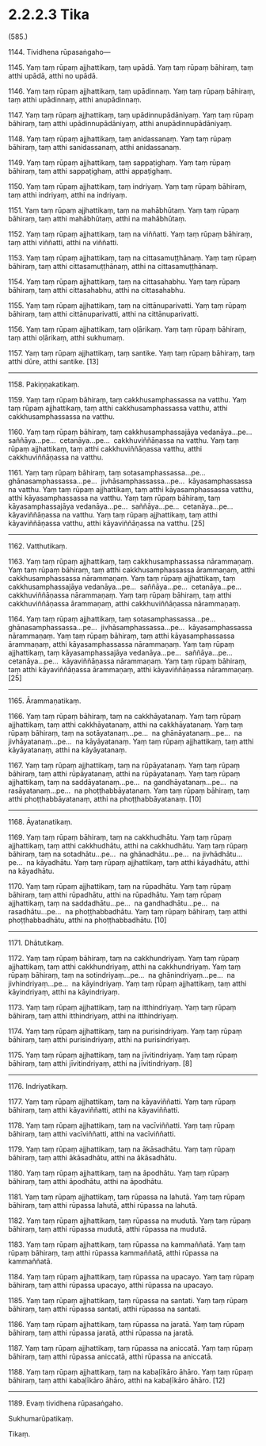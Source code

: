 

# 2.2.2.3 Tika





(585.)

1144\. Tividhena rūpasaṅgaho—

1145\. Yaṃ taṃ rūpaṃ ajjhattikaṃ, taṃ upādā. Yaṃ taṃ rūpaṃ bāhiraṃ, taṃ atthi upādā, atthi no upādā.

1146\. Yaṃ taṃ rūpaṃ ajjhattikaṃ, taṃ upādinnaṃ. Yaṃ taṃ rūpaṃ bāhiraṃ, taṃ atthi upādinnaṃ, atthi anupādinnaṃ.

1147\. Yaṃ taṃ rūpaṃ ajjhattikaṃ, taṃ upādinnupādāniyaṃ. Yaṃ taṃ rūpaṃ bāhiraṃ, taṃ atthi upādinnupādāniyaṃ, atthi anupādinnupādāniyaṃ.

1148\. Yaṃ taṃ rūpaṃ ajjhattikaṃ, taṃ anidassanaṃ. Yaṃ taṃ rūpaṃ bāhiraṃ, taṃ atthi sanidassanaṃ, atthi anidassanaṃ.

1149\. Yaṃ taṃ rūpaṃ ajjhattikaṃ, taṃ sappaṭighaṃ. Yaṃ taṃ rūpaṃ bāhiraṃ, taṃ atthi sappaṭighaṃ, atthi appaṭighaṃ.

1150\. Yaṃ taṃ rūpaṃ ajjhattikaṃ, taṃ indriyaṃ. Yaṃ taṃ rūpaṃ bāhiraṃ, taṃ atthi indriyaṃ, atthi na indriyaṃ.

1151\. Yaṃ taṃ rūpaṃ ajjhattikaṃ, taṃ na mahābhūtaṃ. Yaṃ taṃ rūpaṃ bāhiraṃ, taṃ atthi mahābhūtaṃ, atthi na mahābhūtaṃ.

1152\. Yaṃ taṃ rūpaṃ ajjhattikaṃ, taṃ na viññatti. Yaṃ taṃ rūpaṃ bāhiraṃ, taṃ atthi viññatti, atthi na viññatti.

1153\. Yaṃ taṃ rūpaṃ ajjhattikaṃ, taṃ na cittasamuṭṭhānaṃ. Yaṃ taṃ rūpaṃ bāhiraṃ, taṃ atthi cittasamuṭṭhānaṃ, atthi na cittasamuṭṭhānaṃ.

1154\. Yaṃ taṃ rūpaṃ ajjhattikaṃ, taṃ na cittasahabhu. Yaṃ taṃ rūpaṃ bāhiraṃ, taṃ atthi cittasahabhu, atthi na cittasahabhu.

1155\. Yaṃ taṃ rūpaṃ ajjhattikaṃ, taṃ na cittānuparivatti. Yaṃ taṃ rūpaṃ bāhiraṃ, taṃ atthi cittānuparivatti, atthi na cittānuparivatti.

1156\. Yaṃ taṃ rūpaṃ ajjhattikaṃ, taṃ oḷārikaṃ. Yaṃ taṃ rūpaṃ bāhiraṃ, taṃ atthi oḷārikaṃ, atthi sukhumaṃ.

1157\. Yaṃ taṃ rūpaṃ ajjhattikaṃ, taṃ santike. Yaṃ taṃ rūpaṃ bāhiraṃ, taṃ atthi dūre, atthi santike. [13]

---

1158\. Pakiṇṇakatikaṃ.



1159\. Yaṃ taṃ rūpaṃ bāhiraṃ, taṃ cakkhusamphassassa na vatthu. Yaṃ taṃ rūpaṃ ajjhattikaṃ, taṃ atthi cakkhusamphassassa vatthu, atthi cakkhusamphassassa na vatthu.

1160\. Yaṃ taṃ rūpaṃ bāhiraṃ, taṃ cakkhusamphassajāya vedanāya…pe…  saññāya…pe…  cetanāya…pe…  cakkhuviññāṇassa na vatthu. Yaṃ taṃ rūpaṃ ajjhattikaṃ, taṃ atthi cakkhuviññāṇassa vatthu, atthi cakkhuviññāṇassa na vatthu.

1161\. Yaṃ taṃ rūpaṃ bāhiraṃ, taṃ sotasamphassassa…pe…  ghānasamphassassa…pe…  jivhāsamphassassa…pe…  kāyasamphassassa na vatthu. Yaṃ taṃ rūpaṃ ajjhattikaṃ, taṃ atthi kāyasamphassassa vatthu, atthi kāyasamphassassa na vatthu. Yaṃ taṃ rūpaṃ bāhiraṃ, taṃ kāyasamphassajāya vedanāya…pe…  saññāya…pe…  cetanāya…pe…  kāyaviññāṇassa na vatthu. Yaṃ taṃ rūpaṃ ajjhattikaṃ, taṃ atthi kāyaviññāṇassa vatthu, atthi kāyaviññāṇassa na vatthu. [25]

---

1162\. Vatthutikaṃ.



1163\. Yaṃ taṃ rūpaṃ ajjhattikaṃ, taṃ cakkhusamphassassa nārammaṇaṃ. Yaṃ taṃ rūpaṃ bāhiraṃ, taṃ atthi cakkhusamphassassa ārammaṇaṃ, atthi cakkhusamphassassa nārammaṇaṃ. Yaṃ taṃ rūpaṃ ajjhattikaṃ, taṃ cakkhusamphassajāya vedanāya…pe…  saññāya…pe…  cetanāya…pe…  cakkhuviññāṇassa nārammaṇaṃ. Yaṃ taṃ rūpaṃ bāhiraṃ, taṃ atthi cakkhuviññāṇassa ārammaṇaṃ, atthi cakkhuviññāṇassa nārammaṇaṃ.

1164\. Yaṃ taṃ rūpaṃ ajjhattikaṃ, taṃ sotasamphassassa…pe…  ghānasamphassassa…pe…  jivhāsamphassassa…pe…  kāyasamphassassa nārammaṇaṃ. Yaṃ taṃ rūpaṃ bāhiraṃ, taṃ atthi kāyasamphassassa ārammaṇaṃ, atthi kāyasamphassassa nārammaṇaṃ. Yaṃ taṃ rūpaṃ ajjhattikaṃ, taṃ kāyasamphassajāya vedanāya…pe…  saññāya…pe…  cetanāya…pe…  kāyaviññāṇassa nārammaṇaṃ. Yaṃ taṃ rūpaṃ bāhiraṃ, taṃ atthi kāyaviññāṇassa ārammaṇaṃ, atthi kāyaviññāṇassa nārammaṇaṃ. [25]

---

1165\. Ārammaṇatikaṃ.



1166\. Yaṃ taṃ rūpaṃ bāhiraṃ, taṃ na cakkhāyatanaṃ. Yaṃ taṃ rūpaṃ ajjhattikaṃ, taṃ atthi cakkhāyatanaṃ, atthi na cakkhāyatanaṃ. Yaṃ taṃ rūpaṃ bāhiraṃ, taṃ na sotāyatanaṃ…pe…  na ghānāyatanaṃ…pe…  na jivhāyatanaṃ…pe…  na kāyāyatanaṃ. Yaṃ taṃ rūpaṃ ajjhattikaṃ, taṃ atthi kāyāyatanaṃ, atthi na kāyāyatanaṃ.

1167\. Yaṃ taṃ rūpaṃ ajjhattikaṃ, taṃ na rūpāyatanaṃ. Yaṃ taṃ rūpaṃ bāhiraṃ, taṃ atthi rūpāyatanaṃ, atthi na rūpāyatanaṃ. Yaṃ taṃ rūpaṃ ajjhattikaṃ, taṃ na saddāyatanaṃ…pe…  na gandhāyatanaṃ…pe…  na rasāyatanaṃ…pe…  na phoṭṭhabbāyatanaṃ. Yaṃ taṃ rūpaṃ bāhiraṃ, taṃ atthi phoṭṭhabbāyatanaṃ, atthi na phoṭṭhabbāyatanaṃ. [10]

---

1168\. Āyatanatikaṃ.



1169\. Yaṃ taṃ rūpaṃ bāhiraṃ, taṃ na cakkhudhātu. Yaṃ taṃ rūpaṃ ajjhattikaṃ, taṃ atthi cakkhudhātu, atthi na cakkhudhātu. Yaṃ taṃ rūpaṃ bāhiraṃ, taṃ na sotadhātu…pe…  na ghānadhātu…pe…  na jivhādhātu…pe…  na kāyadhātu. Yaṃ taṃ rūpaṃ ajjhattikaṃ, taṃ atthi kāyadhātu, atthi na kāyadhātu.

1170\. Yaṃ taṃ rūpaṃ ajjhattikaṃ, taṃ na rūpadhātu. Yaṃ taṃ rūpaṃ bāhiraṃ, taṃ atthi rūpadhātu, atthi na rūpadhātu. Yaṃ taṃ rūpaṃ ajjhattikaṃ, taṃ na saddadhātu…pe…  na gandhadhātu…pe…  na rasadhātu…pe…  na phoṭṭhabbadhātu. Yaṃ taṃ rūpaṃ bāhiraṃ, taṃ atthi phoṭṭhabbadhātu, atthi na phoṭṭhabbadhātu. [10]

---

1171\. Dhātutikaṃ.



1172\. Yaṃ taṃ rūpaṃ bāhiraṃ, taṃ na cakkhundriyaṃ. Yaṃ taṃ rūpaṃ ajjhattikaṃ, taṃ atthi cakkhundriyaṃ, atthi na cakkhundriyaṃ. Yaṃ taṃ rūpaṃ bāhiraṃ, taṃ na sotindriyaṃ…pe…  na ghānindriyaṃ…pe…  na jivhindriyaṃ…pe…  na kāyindriyaṃ. Yaṃ taṃ rūpaṃ ajjhattikaṃ, taṃ atthi kāyindriyaṃ, atthi na kāyindriyaṃ.

1173\. Yaṃ taṃ rūpaṃ ajjhattikaṃ, taṃ na itthindriyaṃ. Yaṃ taṃ rūpaṃ bāhiraṃ, taṃ atthi itthindriyaṃ, atthi na itthindriyaṃ.

1174\. Yaṃ taṃ rūpaṃ ajjhattikaṃ, taṃ na purisindriyaṃ. Yaṃ taṃ rūpaṃ bāhiraṃ, taṃ atthi purisindriyaṃ, atthi na purisindriyaṃ.

1175\. Yaṃ taṃ rūpaṃ ajjhattikaṃ, taṃ na jīvitindriyaṃ. Yaṃ taṃ rūpaṃ bāhiraṃ, taṃ atthi jīvitindriyaṃ, atthi na jīvitindriyaṃ. [8]

---

1176\. Indriyatikaṃ.



1177\. Yaṃ taṃ rūpaṃ ajjhattikaṃ, taṃ na kāyaviññatti. Yaṃ taṃ rūpaṃ bāhiraṃ, taṃ atthi kāyaviññatti, atthi na kāyaviññatti.

1178\. Yaṃ taṃ rūpaṃ ajjhattikaṃ, taṃ na vacīviññatti. Yaṃ taṃ rūpaṃ bāhiraṃ, taṃ atthi vacīviññatti, atthi na vacīviññatti.

1179\. Yaṃ taṃ rūpaṃ ajjhattikaṃ, taṃ na ākāsadhātu. Yaṃ taṃ rūpaṃ bāhiraṃ, taṃ atthi ākāsadhātu, atthi na ākāsadhātu.

1180\. Yaṃ taṃ rūpaṃ ajjhattikaṃ, taṃ na āpodhātu. Yaṃ taṃ rūpaṃ bāhiraṃ, taṃ atthi āpodhātu, atthi na āpodhātu.

1181\. Yaṃ taṃ rūpaṃ ajjhattikaṃ, taṃ rūpassa na lahutā. Yaṃ taṃ rūpaṃ bāhiraṃ, taṃ atthi rūpassa lahutā, atthi rūpassa na lahutā.

1182\. Yaṃ taṃ rūpaṃ ajjhattikaṃ, taṃ rūpassa na mudutā. Yaṃ taṃ rūpaṃ bāhiraṃ, taṃ atthi rūpassa mudutā, atthi rūpassa na mudutā.

1183\. Yaṃ taṃ rūpaṃ ajjhattikaṃ, taṃ rūpassa na kammaññatā. Yaṃ taṃ rūpaṃ bāhiraṃ, taṃ atthi rūpassa kammaññatā, atthi rūpassa na kammaññatā.

1184\. Yaṃ taṃ rūpaṃ ajjhattikaṃ, taṃ rūpassa na upacayo. Yaṃ taṃ rūpaṃ bāhiraṃ, taṃ atthi rūpassa upacayo, atthi rūpassa na upacayo.

1185\. Yaṃ taṃ rūpaṃ ajjhattikaṃ, taṃ rūpassa na santati. Yaṃ taṃ rūpaṃ bāhiraṃ, taṃ atthi rūpassa santati, atthi rūpassa na santati.

1186\. Yaṃ taṃ rūpaṃ ajjhattikaṃ, taṃ rūpassa na jaratā. Yaṃ taṃ rūpaṃ bāhiraṃ, taṃ atthi rūpassa jaratā, atthi rūpassa na jaratā.

1187\. Yaṃ taṃ rūpaṃ ajjhattikaṃ, taṃ rūpassa na aniccatā. Yaṃ taṃ rūpaṃ bāhiraṃ, taṃ atthi rūpassa aniccatā, atthi rūpassa na aniccatā.

1188\. Yaṃ taṃ rūpaṃ ajjhattikaṃ, taṃ na kabaḷīkāro āhāro. Yaṃ taṃ rūpaṃ bāhiraṃ, taṃ atthi kabaḷīkāro āhāro, atthi na kabaḷīkāro āhāro. [12]

---

1189\. Evaṃ tividhena rūpasaṅgaho.

  
Sukhumarūpatikaṃ.

  
Tikaṃ.





